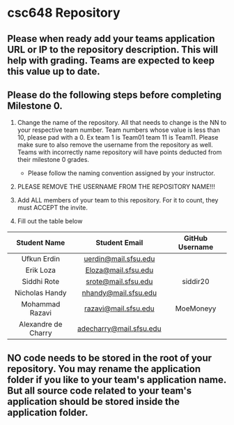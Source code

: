 # csc648 Repository

## Please when ready add your teams application URL or IP to the repository description. This will help with grading. Teams are expected to keep this value up to date.

## Please do the following steps before completing Milestone 0.
1. Change the name of the repository. All that needs to change is the NN to your respective team number. Team numbers whose value is less than 10, please pad with a 0. Ex team 1 is Team01 team 11 is Team11. Please make sure to also remove the username from the repository as well. Teams with incorrectly name repository will have points deducted from their milestone 0 grades.
      - Please follow the naming convention assigned by your instructor.

1. PLEASE REMOVE THE USERNAME FROM THE REPOSITORY NAME!!!

2. Add ALL members of your team to this repository. For it to count, they must ACCEPT the invite.

3. Fill out the table below


| Student Name        | Student Email           | GitHub Username |
|    :---:            |     :---:               |     :---:       |
| Ufkun Erdin         | uerdin@mail.sfsu.edu    |                 |
| Erik Loza           | Eloza@mail.sfsu.edu     |                 |
| Siddhi Rote         | srote@mail.sfsu.edu     |     siddir20    |
| Nicholas Handy      | nhandy@mail.sfsu.edu    |                 |
| Mohammad Razavi     | razavi@mail.sfsu.edu    |    MoeMoneyy    |
| Alexandre de Charry | adecharry@mail.sfsu.edu |                 |

## NO code needs to be stored in the root of your repository. You may rename the application folder if you like to your team's application name. But all source code related to your team's application should be stored inside the application folder.
